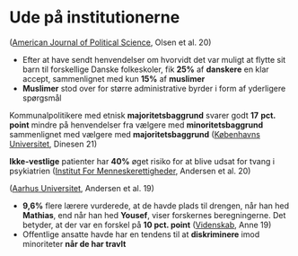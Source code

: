 # Ude på institutionerne

([American Journal of Political Science](https://onlinelibrary.wiley.com/doi/abs/10.1111/ajps.12584), Olsen et al. 20)

* Efter at have sendt henvendelser om hvorvidt det var muligt at flytte sit barn til forskellige Danske folkeskoler, fik **25%** af **danskere** en klar accept, sammenlignet med kun **15%** af **muslimer**
* **Muslimer** stod over for større administrative byrder i form af yderligere spørgsmål

Kommunalpolitikere med etnisk **majoritetsbaggrund** svarer godt **17** **pct. point** mindre på henvendelser fra vælgere med **minoritetsbaggrund** sammenlignet med vælgere med **majoritetsbaggrund** ([Københavns Universitet](https://polsci.ku.dk/om/nyheder/2021/kommunalpolitikere-favoriserer-borgere-med-samme-etniske-baggrund-som-dem-selv/), Dinesen 21)

**Ikke-vestlige** patienter har **40%** øget risiko for at blive udsat for tvang i psykiatrien ([Institut For Menneskerettigheder](https://menneskeret.dk/nyheder/etniske-minoritetspatienter-underlagt-mere-tvang-psykiatrien), Andersen et al. 20)

([Aarhus Universitet](https://academic.oup.com/jpart/article/29/3/429/5307547?login=true), Andersen et al. 19)

* **9,6%** flere lærere vurderede, at de havde plads til drengen, når han hed **Mathias**, end når han hed **Yousef**, viser forskernes beregningerne. Det betyder, at der var en forskel på **10 pct. point** ([Videnskab](https://videnskab.dk/kultur-samfund/folkeskolelaerere-diskriminerer-drenge-med-mellemoestlige-navne), Anne 19)
* Offentlige ansatte havde har en tendens til at **diskriminere** imod minoriteter **når de har travlt**

